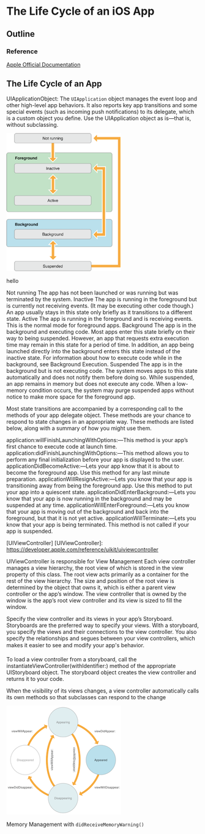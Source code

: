 
# The Life Cycle of an iOS App

## Outline

### Reference
[Apple Official Documentation]

## The Life Cycle of an App

UIApplicationObject: The `UIApplication` object manages the event loop and other high-level app behaviors. It also reports key app transitions and some special events (such as incoming push notifications) to its delegate, which is a custom object you define. Use the UIApplication object as is—that is, without subclassing.


[Apple Official Documentation]: https://developer.apple.com/library/content/documentation/iPhone/Conceptual/iPhoneOSProgrammingGuide/TheAppLifeCycle/TheAppLifeCycle.html



<img src="images/execution_States_for_Apps.png" alt="Drawing" title="Hello, friend" style="width: 300px;"/>


hello

Not running
The app has not been launched or was running but was terminated by the system.
Inactive
The app is running in the foreground but is currently not receiving events. (It may be executing other code though.) An app usually stays in this state only briefly as it transitions to a different state.
Active
The app is running in the foreground and is receiving events. This is the normal mode for foreground apps.
Background
The app is in the background and executing code. Most apps enter this state briefly on their way to being suspended. However, an app that requests extra execution time may remain in this state for a period of time. In addition, an app being launched directly into the background enters this state instead of the inactive state. For information about how to execute code while in the background, see Background Execution.
Suspended
The app is in the background but is not executing code. The system moves apps to this state automatically and does not notify them before doing so. While suspended, an app remains in memory but does not execute any code.
When a low-memory condition occurs, the system may purge suspended apps without notice to make more space for the foreground app.



Most state transitions are accompanied by a corresponding call to the methods of your app delegate object. These methods are your chance to respond to state changes in an appropriate way. These methods are listed below, along with a summary of how you might use them.

application:willFinishLaunchingWithOptions:—This method is your app’s first chance to execute code at launch time.
application:didFinishLaunchingWithOptions:—This method allows you to perform any final initialization before your app is displayed to the user.
applicationDidBecomeActive:—Lets your app know that it is about to become the foreground app. Use this method for any last minute preparation.
applicationWillResignActive:—Lets you know that your app is transitioning away from being the foreground app. Use this method to put your app into a quiescent state.
applicationDidEnterBackground:—Lets you know that your app is now running in the background and may be suspended at any time.
applicationWillEnterForeground:—Lets you know that your app is moving out of the background and back into the foreground, but that it is not yet active.
applicationWillTerminate:—Lets you know that your app is being terminated. This method is not called if your app is suspended.

[UIViewController]
[UIViewController]: https://developer.apple.com/reference/uikit/uiviewcontroller


UIViewController is responsible for
View Management
Each view controller manages a view hierarchy, the root view of which is stored in the view property of this class. The root view acts primarily as a container for the rest of the view hierarchy. The size and position of the root view is determined by the object that owns it, which is either a parent view controller or the app’s window. The view controller that is owned by the window is the app’s root view controller and its view is sized to fill the window.


Specify the view controller and its views in your app’s Storyboard. Storyboards are the preferred way to specify your views. With a storyboard, you specify the views and their connections to the view controller. You also specify the relationships and segues between your view controllers, which makes it easier to see and modify your app's behavior.

To load a view controller from a storyboard, call the instantiateViewController(withIdentifier:) method of the appropriate UIStoryboard object. The storyboard object creates the view controller and returns it to your code.


When the visibility of its views changes, a view controller automatically calls its own methods so that subclasses can respond to the change

<img src="images/Valid_State_Transitions.png" alt="Drawing Hello, I'm Bob. Nice meeting you" style="width: 300px;"/>


Memory Management with
`didReceiveMemoryWarning()`
